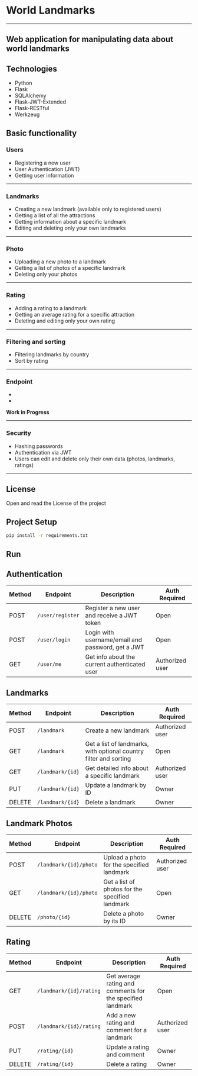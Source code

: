 
# World Landmarks
---

Web application for manipulating data about world landmarks  
---

## Technologies

- Python  
- Flask  
- SQLAlchemy  
- Flask-JWT-Extended  
- Flask-RESTful  
- Werkzeug  

## Basic functionality

### Users

- Registering a new user  
- User Authentication (JWT)  
- Getting user information  

---

### Landmarks

- Creating a new landmark (available only to registered users)  
- Getting a list of all the attractions  
- Getting information about a specific landmark  
- Editing and deleting only your own landmarks  

---

### Photo

- Uploading a new photo to a landmark  
- Getting a list of photos of a specific landmark  
- Deleting only your photos  

---

### Rating

- Adding a rating to a landmark  
- Getting an average rating for a specific attraction  
- Deleting and editing only your own rating  

---

### Filtering and sorting

- Filtering landmarks by country  
- Sort by rating  

---

### Endpoint

-  
-  
**Work in Progress**  

---

### Security

- Hashing passwords  
- Authentication via JWT  
- Users can edit and delete only their own data (photos, landmarks, ratings)  

---

## License

Open and read the License of the project  

## Project Setup

```bash
pip install -r requirements.txt
```

## Run


## Authentication
| Method | Endpoint                | Description                                                       | Auth Required |
| ------ | ----------------------- | ----------------------------------------------------------------- | ------------- |
| POST   | `/user/register`        | Register a new user and receive a JWT token                       | Open             |
| POST   | `/user/login`           | Login with username/email and password, get a JWT                 | Open             |
| GET    | `/user/me`              | Get info about the current authenticated user                     | Authorized user             |

## Landmarks
| Method | Endpoint                | Description                                                       | Auth Required |
| ------ | ----------------------- | ----------------------------------------------------------------- | ------------- |
| POST   | `/landmark`             | Create a new landmark                                             | Authorized user             |
| GET    | `/landmark`             | Get a list of landmarks, with optional country filter and sorting | Open             |
| GET    | `/landmark/{id}`        | Get detailed info about a specific landmark                       | Authorized user             |
| PUT    | `/landmark/{id}`        | Update a landmark by ID                                           | Owner             |
| DELETE | `/landmark/{id}`        | Delete a landmark                                                 | Owner             |

## Landmark Photos
| Method | Endpoint                | Description                                                       | Auth Required |
| ------ | ----------------------- | ----------------------------------------------------------------- | ------------- |
| POST   | `/landmark/{id}/photo`  | Upload a photo for the specified landmark                         | Authorized user |
| GET    | `/landmark/{id}/photo`  | Get a list of photos for the specified landmark                   | Open             |
| DELETE | `/photo/{id}`           | Delete a photo by its ID                                          | Owner             |

## Rating 
| Method | Endpoint                | Description                                                       | Auth Required |
| ------ | ----------------------- | ----------------------------------------------------------------- | ------------- |
| GET    | `/landmark/{id}/rating` | Get average rating and comments for the specified landmark        | Open             |
| POST   | `/landmark/{id}/rating` | Add a new rating and comment for a landmark                       | Authorized user |
| PUT    | `/rating/{id}`          | Update a rating and comment                                       | Owner             |
| DELETE | `/rating/{id}`          | Delete a rating                                                   | Owner             |
